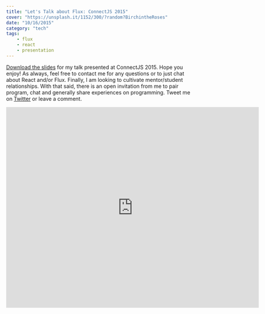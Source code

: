 ```yaml
---
title: "Let's Talk about Flux: ConnectJS 2015"
cover: "https://unsplash.it/1152/300/?random?BirchintheRoses"
date: "10/16/2015"
category: "tech"
tags:
    - flux
    - react
    - presentation
---
```


[Download the slides](https://drive.google.com/drive/folders/0B94tN3-JlxyVNmNwb0FTWWZKYnc?usp=sharing) for my talk presented at ConnectJS 2015. Hope you enjoy! As always, feel free to contact me for any questions or to just chat about React and/or Flux. Finally, I am looking to cultivate mentor/student relationships. With that said, there is an open invitation from me to pair program, chat and generally share experiences on programming. Tweet me on [Twitter](https://twitter.com/andrew_codes) or leave a comment.

<iframe src="https://docs.google.com/presentation/d/1UAujtzbsJIhrHE6CFvPHtfkv597YRZ8gEwDqbhQ5t7Y/embed?start=false&loop=false&delayms=3000" frameborder="0" width="683" height="541" allowfullscreen="true" mozallowfullscreen="true" webkitallowfullscreen="true"></iframe>
